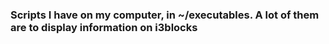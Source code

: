### Scripts I have on my computer, in ~/executables. A lot of them are to display information on i3blocks
